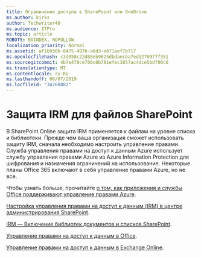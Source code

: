 ```yaml
---
title: Ограничение доступа в SharePoint или OneDrive
ms.author: kirks
author: Techwriter40
ms.audience: ITPro
ms.topic: article
ROBOTS: NOINDEX, NOFOLLOW
localization_priority: Normal
ms.assetid: af1b936b-0475-497b-a6d3-e671aef7b717
ms.openlocfilehash: c3d058c22d88eb9625dbdaecba7edd270977f351
ms.sourcegitcommit: 4b7e478ce700c0b781efec3857ac4dce5bdf00c6
ms.translationtype: MT
ms.contentlocale: ru-RU
ms.lasthandoff: 06/07/2019
ms.locfileid: "34760882"
---
```

# <a name="irm-protection-to-sharepoint-files"></a>Защита IRM для файлов SharePoint


В SharePoint Online защита IRM применяется к файлам на уровне списка и библиотеки. Прежде чем ваша организация сможет использовать защиту IRM, сначала необходимо настроить управление правами. Служба управления правами на доступ к данным Azure использует службу управления правами Azure из Azure Information Protection для шифрования и назначения ограничений на использование. Некоторые планы Office 365 включают в себя управление правами Azure, но не все. 

Чтобы узнать больше, прочитайте [о том, как приложения и службы Office поддерживают управление правами Azure](https://docs.microsoft.com/azure/information-protection/understand-explore/office-apps-services-support).

[Настройка управления правами на доступ к данным (IRM) в центре администрирования SharePoint](https://docs.microsoft.com/en-us/office365/securitycompliance/set-up-irm-in-sp-admin-center).

[IRM — Включение библиотек документов и списков SharePoint](https://docs.microsoft.com/office365/securitycompliance/set-up-irm-in-sp-admin-center#irm-enable-sharepoint-document-libraries-and-lists).

[Управление правами на доступ к данным в Office](https://support.office.com/Article/Information-Rights-Management-in-Office-c7a70797-6b1e-493f-acf7-92a39b85e30c).

[Управление правами на доступ к данным в Exchange Online](https://docs.microsoft.com/office365/SecurityCompliance/information-rights-management-in-exchange-online).


